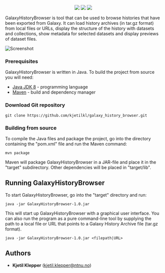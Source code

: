 
<p align="center">
    <img src ="https://img.shields.io/badge/version-1.0-blueviolet.svg"/>
    <img src ="https://img.shields.io/badge/platform-windows|linux|macos-yellow.svg"/>
    <img src ="https://img.shields.io/badge/java-1.8-blue.svg" />
</p>

GalaxyHistoryBrowser is tool that can be used to browse histories that have been exported from Galaxy.
It can load history archives (in tar.gz format) from local files or URLs, display the structure of the history
with datasets and collections, show metadata for selected datasets and display previews of dataset files.

![Screenshot](http://folk.ntnu.no/kjetikl/galaxy/galaxy_history_browser.png)



### Prerequisites

GalaxyHistoryBrowser is written in Java. To build the project from source you will need:

* [Java JDK 8](https://www.java.com) - programming language
* [Maven](https://maven.apache.org/) - build and dependency manager


### Download Git repository

```
git clone https://github.com/kjetilkl/galaxy_history_browser.git
```


### Building from source

To compile the Java files and package the project, go into the directory containing the "pom.xml" file and run the Maven command:

```
mvn package
```

Maven will package GalaxyHistoryBrowser in a JAR-file and place it in the "target" subdirectory. Other dependencies will be placed in "target/lib". 


## Running GalaxyHistoryBrowser

To start GalaxyHistoryBrowser, go into the "target" directory and run:

```
java -jar GalaxyHistoryBrowser-1.0.jar
```

This will start up GalaxyHistoryBrowser with a graphical user interface. You can also run the program as a pure command-line tool by supplying the path to a local file or URL
that points to a Galaxy History Archive file (tar.gz format).

```
java -jar GalaxyHistoryBrowser-1.0.jar <filepath|URL>
```


## Authors

* **Kjetil Klepper** (kjetil.klepper@ntnu.no)

